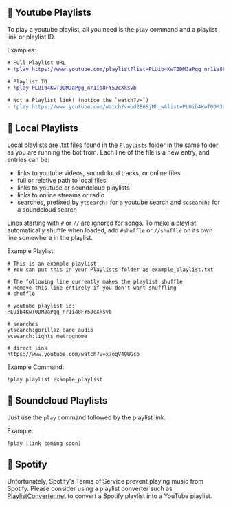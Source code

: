 ## 📃 Youtube Playlists
To play a youtube playlist, all you need is the `play` command and a playlist link or playlist ID.

Examples:
```diff
# Full Playlist URL
+ !play https://www.youtube.com/playlist?list=PLUib4KwT0DMJaPgg_nr1ia8FY5JcXksvb

# Playlist ID
+ !play PLUib4KwT0DMJaPgg_nr1ia8FY5JcXksvb

# Not a Playlist link! (notice the `watch?v=`)
- !play https://www.youtube.com/watch?v=bd2B6SjMh_w&list=PLUib4KwT0DMJaPgg_nr1ia8FY5JcXksvb&index=4
```


## 📃 Local Playlists
Local playlists are .txt files found in the `Playlists` folder in the same folder as you are running the bot from. Each line of the file is a new entry, and entries can be:
* links to youtube videos, soundcloud tracks, or online files
* full or relative path to local files
* links to youtube or soundcloud playlists
* links to online streams or radio
* searches, prefixed by `ytsearch:` for a youtube search and `scsearch:` for a soundcloud search

Lines starting with `#` or `//` are ignored for songs. To make a playlist automatically shuffle when loaded, add `#shuffle` or `//shuffle` on its own line somewhere in the playlist.

Example Playlist:
```
# This is an example playlist
# You can put this in your Playlists folder as example_playlist.txt

# The following line currently makes the playlist shuffle
# Remove this line entirely if you don't want shuffling
# shuffle

# youtube playlist id:
PLUib4KwT0DMJaPgg_nr1ia8FY5JcXksvb

# searches
ytsearch:gorillaz dare audio
scsearch:lights metrognome

# direct link
https://www.youtube.com/watch?v=x7ogV49WGco
```
Example Command:
```
!play playlist example_playlist
```


## 📃 Soundcloud Playlists
Just use the `play` command followed by the playlist link.

Example:
```
!play [link coming soon]
```


## 📃 Spotify
Unfortunately, Spotify's Terms of Service prevent playing music from Spotify. Please consider using a playlist converter such as [PlaylistConverter.net](http://www.playlist-converter.net/) to convert a Spotify playlist into a YouTube playlist.